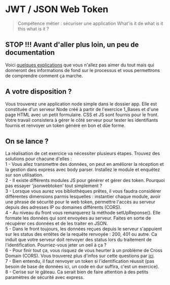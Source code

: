 # JWT / JSON Web Token
> Compétence métier : sécuriser une application
What'is it de what is it this what is it ?  
## STOP !!! Avant d'aller plus loin, un peu de documentation 
Voici [quelques explications](https://jwt.io/introduction/) que vous n'allez pas aimer du tout mais qui donneront des informations de fond sur le processus et vous permettrons de comprendre comment ça marche.
## A votre disposition ?
Vous trouverez une application node simple dans le dossier app. Elle est constituée d'un serveur Node créé à partir de l'exercice 1_Bases et d'une page HTML avec un petit formulaire. CSS et JS sont fournis pour le front. Votre travail consistera à gérer le côté serveur pour tester les identifiants fournis et renvoyer un token généré en bon et dûe forme.
## On se lance ?
La réalisation de cet exercice va nécessiter plusieurs étapes. Trouvez des solutions pour chacune d'elles :    
1 - Vous allez transmettre des données, on peut en améliorer la réception et la gestion dans express avec body parser. Installez le module et enquêtez sur son utilisation.      
2 - Il existe différents modules JS pour générer et gérer des token. Pourquoi pas essayer 'jsonwebtoken' tout simplement ?    
3 - Lorsque vous aurez vos bibliothèques prêtes, il vous faudra considérer différentes dimensions parmis lesquelles : instantier chaque module, avoir une phrase de sécurité pour le web token, permettre l'accès au serveur depuis des adresses IP ou domaines différents (CORS).    
4 - Au niveau du front vous remarquerez la méthode setUpReponse(). Elle formate les données qui sont envoyées au serveur. Faites en sorte de récupérer ces données et de les traiter en JSON.    
5 - Dans le front toujours, les données reçues depuis le serveur s'appuient sur les status des entêtes de la requête renvoyée : 200, 401 ou autre. Ca induit que votre serveur doit renvoyer des status lors du traitement de l'identification. Pourriez-vous jeter un oeil à ça ?    
6 - Pour finir tout ça, vous risquez de vous heurter à un problème de Cross Domain (CORS). Vous trouverez plus d'infos sur cette questions par [ici](https://fr.wikipedia.org/wiki/Cross-origin_resource_sharing).    
7 - Bien entendu, il faut renvoyer un token si l'identification réussit (pas besoin de base de données ici, un code en dur suffira, c'est un exercice).    
8 - Cerise sur le gâteau. Ca serait bien de faire attention à des petits paramètres de sécurité avec express.
